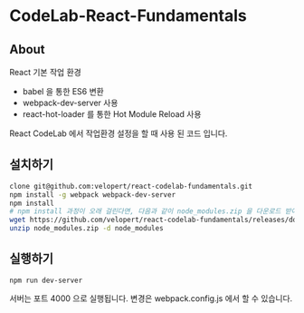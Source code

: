 # CodeLab-React-Fundamentals

## About

React 기본 작업 환경
- babel 을 통한 ES6 변환
- webpack-dev-server 사용
- react-hot-loader 를 통한 Hot Module Reload 사용

React CodeLab 에서 작업환경 설정을 할 때 사용 된 코드 입니다.


## 설치하기

```sh
clone git@github.com:velopert/react-codelab-fundamentals.git
npm install -g webpack webpack-dev-server
npm install
# npm install 과정이 오래 걸린다면, 다음과 같이 node_modules.zip 을 다운로드 받아서 압축을 해제하세요:
wget https://github.com/velopert/react-codelab-fundamentals/releases/download/1.0/node_modules.zip
unzip node_modules.zip -d node_modules
```

## 실행하기

```
npm run dev-server
```

서버는 포트 4000 으로 실행됩니다. 변경은 webpack.config.js 에서 할 수 있습니다.
